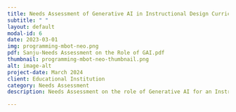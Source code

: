 ```yaml
---
title: Needs Assessment of Generative AI in Instructional Design Curriculum
subtitle: " "
layout: default
modal-id: 6
date: 2023-03-01
img: programming-mbot-neo.png
pdf: Sanju-Needs Assessment on the Role of GAI.pdf
thumbnail: programming-mbot-neo-thumbnail.png
alt: image-alt
project-date: March 2024
client: Educational Institution
category: Needs Assessment
description: Needs Assessment on the role of Generative AI for an Instructional Design Curriculum.

---
```

